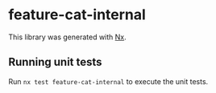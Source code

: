 # feature-cat-internal

This library was generated with [Nx](https://nx.dev).

## Running unit tests

Run `nx test feature-cat-internal` to execute the unit tests.

